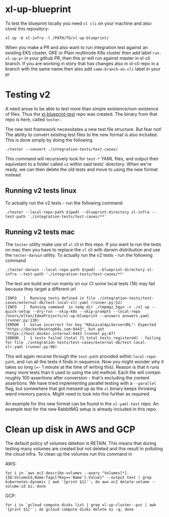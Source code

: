 # xl-up-blueprint

To test the blueprint locally you need `xl cli` on your machine  and also clone this repository:

```$xslt
xl up -b xl-infra -l /PATH/TO/xl-up-blueprint/
```

When you make a PR and also want to run integration test against an existing EKS cluster, GKE or Plain mutlinode K8s cluster then add label ``run-xl-up-pr`` in your github PR, then this pr will run against master in xl-cli branch. If you are working in story that has changes also in xl-cli repo in a branch with the same name then also add ``same-branch-on-cli`` label in your pr

# Testing v2

A need arose to be able to test more than simple existence/non-existence of files. Thus the [xl-blueprint-test](https://github.com/xebialabs/xl-yaml-test) repo was created. The binary from that repo is here, called `tester`.

The new test framework necessitates a new test file structure. But fear not! The ability to convert existing test files to the new format is also included. This is done simply by doing the following

```
./tester --convert ./integration-tests/test-cases/
```

This command will recursively look for `test-*` YAML files, and output their equivelant to a folder called `v2` within said tests' directory. When we're ready, we can then delete the old tests and move to using the new format instead. 

## Running v2 tests linux

To actually run the v2 tests - run the following command

```
./tester --local-repo-path $(pwd) --blueprint-directory xl-infra --test-path './integration-tests/test-cases/**'
```

## Running v2 tests mac

The `tester` utility make use of `xl` cli in this repo. If you want to run the tests on mac then you have to replace the `xl` cli with darwin distribution and use the `tester-darwin` utility. To actually run the v2 tests - run the following command

```
./tester-darwin --local-repo-path $(pwd) --blueprint-directory xl-infra --test-path './integration-tests/test-cases/**'
```

The test are build and run mainly on our CI some local tests (18) may fail because they target a different url

```
[INFO   ]  Running tests defined in file ./integration-tests/test-cases/external-db/test-local-xlr.yaml (runner.py:52)
[INFO   ]  Running command  in temp dir ./tmpmgz_5qyn -> ./xl up --quick-setup --dry-run --skip-k8s --skip-prompts --local-repo /Users/elton/IdeaProjects/xl-up-blueprint --answers answers.yaml (runner.py:130)
[ERROR  ]  Value incorrect for key "K8sLocalApiServerURL": Expected "https://DockerDesktopK8s.com:8443", but got "https://host.docker.internal:6443 (runner.py:87)
[ERROR  ]  1 tests failed (total 71 total tests registered) - failing for file ./integration-tests/test-cases/external-db/test-local-xlr.yaml (runner.py:90)

``` 
This will again recurse through the `test-path` provided within `local-repo-path`, and run all the tests it finds in sequence. Now you might wonder why it takes so long (+- 1 minute at the time of writing this). Reason is that it runs many more tests than it used to using the old method. Each file will contain roughly 100 assertions after conversion - that's excluding the content assertions. We have tried implementing parallel testing with a `--parallel` flag, but somewhere that got messed up as the `xl` binary keeps throwing weird memory panics. Might need to look into this further as required. 

An example for this new format can be found in the `xl-yaml-test` repo. An example test for the new RabbitMQ setup is already included in this repo. 

# Clean up disk in AWS and GCP

The default policy of volumes deletion is RETAIN. This means that during testing many volumes are created but not deleted and this result in polluting the cloud infra. To clean up the volumes run this command in

AWS:

```$xslt
for i in `aws ec2 describe-volumes --query "Volumes[*].{ID:VolumeId,Name:Tags[?Key=='Name'].Value}" --output text | grep kubernetes-dynamic | awk '{print $1}'`; do aws ec2 delete-volume --volume-id $i; done
```   

GCP:

```$xslt
for i in `gcloud compute disks list | grep xl-up-cluster--pvc | awk '{print $1}'`; do gcloud compute disks delete $i -q; done
```